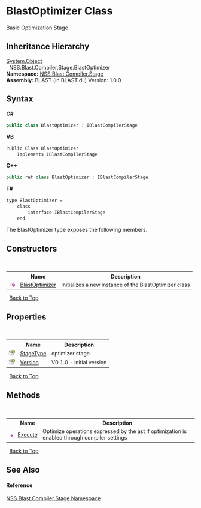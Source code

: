 # BlastOptimizer Class
 

Basic Optimization Stage


## Inheritance Hierarchy
<a href="https://docs.microsoft.com/dotnet/api/system.object" target="_blank" rel="noopener noreferrer">System.Object</a><br />&nbsp;&nbsp;NSS.Blast.Compiler.Stage.BlastOptimizer<br />
**Namespace:**&nbsp;<a href="f44e629d-16ad-ce78-c6d1-bb239589698b.md">NSS.Blast.Compiler.Stage</a><br />**Assembly:**&nbsp;BLAST (in BLAST.dll) Version: 1.0.0

## Syntax

**C#**<br />
``` C#
public class BlastOptimizer : IBlastCompilerStage
```

**VB**<br />
``` VB
Public Class BlastOptimizer
	Implements IBlastCompilerStage
```

**C++**<br />
``` C++
public ref class BlastOptimizer : IBlastCompilerStage
```

**F#**<br />
``` F#
type BlastOptimizer =  
    class
        interface IBlastCompilerStage
    end
```

The BlastOptimizer type exposes the following members.


## Constructors
&nbsp;<table><tr><th></th><th>Name</th><th>Description</th></tr><tr><td>![Public method](media/pubmethod.gif "Public method")</td><td><a href="36436dc1-287b-9c43-707d-17194269e815.md">BlastOptimizer</a></td><td>
Initializes a new instance of the BlastOptimizer class</td></tr></table>&nbsp;
<a href="#blastoptimizer-class">Back to Top</a>

## Properties
&nbsp;<table><tr><th></th><th>Name</th><th>Description</th></tr><tr><td>![Public property](media/pubproperty.gif "Public property")</td><td><a href="43de78c6-1101-ba49-d286-c765229308af.md">StageType</a></td><td>
optimizer stage</td></tr><tr><td>![Public property](media/pubproperty.gif "Public property")</td><td><a href="431ad517-e4e1-b94a-d8a9-1748b1bf06bf.md">Version</a></td><td>
V0.1.0 - initial version</td></tr></table>&nbsp;
<a href="#blastoptimizer-class">Back to Top</a>

## Methods
&nbsp;<table><tr><th></th><th>Name</th><th>Description</th></tr><tr><td>![Public method](media/pubmethod.gif "Public method")</td><td><a href="d90d4c11-c23c-0e87-518d-310afeadfb80.md">Execute</a></td><td>
Optimize operations expressed by the ast if optimization is enabled through compiler settings</td></tr></table>&nbsp;
<a href="#blastoptimizer-class">Back to Top</a>

## See Also


#### Reference
<a href="f44e629d-16ad-ce78-c6d1-bb239589698b.md">NSS.Blast.Compiler.Stage Namespace</a><br />